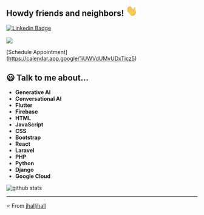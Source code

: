 <h2> Howdy friends and neighbors! <img src="https://raw.githubusercontent.com/ABSphreak/ABSphreak/master/gifs/Hi.gif" width="30px"></h2>

[![Linkedin Badge](https://img.shields.io/badge/-jhalljhall-blue?style=flat-square&logo=Linkedin&logoColor=white&link=https://www.linkedin.com/in/jhalljhall/)](https://www.linkedin.com/in/jhalljhall/) 

<img align='center' src='https://user-images.githubusercontent.com/5713670/87202985-820dcb80-c2b6-11ea-9f56-7ec461c497c3.gif' width='200"'>

[Schedule Appointment] (https://calendar.app.google/1iUWVdUMvUDxTicz5)

## 😃 Talk to me about...

- **Generative AI**
- **Conversational AI**
- **Flutter**
- **Firebase**
- **HTML**
- **JavaScript**
- **CSS**
- **Bootstrap**
- **React**
- **Laravel**
- **PHP**
- **Python**
- **Django**
- **Google Cloud**

![github stats](https://github-readme-stats.vercel.app/api?username=jhalljhall&show_icons=true)

---

⭐️ From [jhalljhall](https://github.com/jhalljhall)
